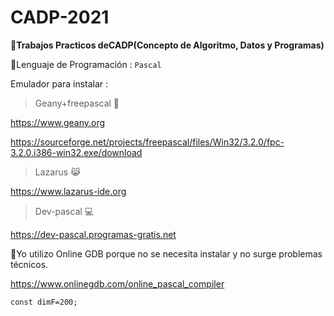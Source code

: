 # CADP-2021
:memo:**Trabajos Practicos deCADP(Concepto de Algoritmo, Datos y Programas)**

🚀Lenguaje de Programación : `` Pascal ``

Emulador para instalar :

 > Geany+freepascal 🧞

https://www.geany.org

https://sourceforge.net/projects/freepascal/files/Win32/3.2.0/fpc-3.2.0.i386-win32.exe/download                  

 > Lazarus 😹  

https://www.lazarus-ide.org

 > Dev-pascal 💻

https://dev-pascal.programas-gratis.net

🍱Yo utilizo Online GDB porque no se necesita instalar y no surge problemas técnicos.

https://www.onlinegdb.com/online_pascal_compiler

``
const
  dimF=200;
``
